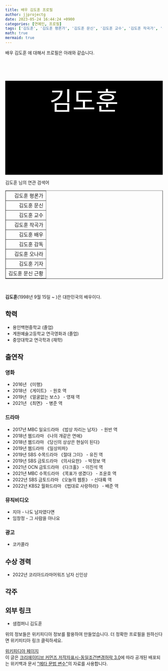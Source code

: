 ```yaml
---
title: 배우 김도훈 프로필
author: jjprojectg
date: 2023-05-24 16:44:24 +0900
categories: [연예인, 프로필]
tags: ['김도훈', '김도훈 평론가', '김도훈 문신', '김도훈 교수', '김도훈 작곡가', '김도훈 배우', '김도훈 감독', '김도훈 오나라', '김도훈 기자', '김도훈 문신 근황']
math: true
mermaid: true
---
```


<p>
배우 김도훈 에 대해서  프로필은 아래와 같습니다. 
</p>
<div class="textimage_container" style="background-color:black ; width:100%; height:300px; ">
  <p style=" color: white; text-align: center;font-size:80">김도훈</p>
</div>
<p>
 김도훈 님의 연관 검색어
</p>
<table  border="1" class="dataframe"> <tr style="text-align: right;"> <td> 김도훈 평론가 </td></tr> <tr style="text-align: right;"> <td> 김도훈 문신 </td></tr> <tr style="text-align: right;"> <td> 김도훈 교수 </td></tr> <tr style="text-align: right;"> <td> 김도훈 작곡가 </td></tr> <tr style="text-align: right;"> <td> 김도훈 배우 </td></tr> <tr style="text-align: right;"> <td> 김도훈 감독 </td></tr> <tr style="text-align: right;"> <td> 김도훈 오나라 </td></tr> <tr style="text-align: right;"> <td> 김도훈 기자 </td></tr> <tr style="text-align: right;"> <td> 김도훈 문신 근황 </td></tr></table>
<br />
<p><span></span>
</p>
<p><b>김도훈</b>(1998년 9월 15일 ~ )은 대한민국의 배우이다.</p>
<meta property="mw:PageProp/toc">

<h2>학력</h2>
<ul><li>용인백현중학교 (졸업)</li>
<li>계원예술고등학교 연극영화과 (졸업)</li>
<li>중앙대학교 연극학과 (재학)</li></ul>

<h2>출연작</h2>
<h3>영화</h3>
<ul><li>2016년 《미행》</li>
<li>2018년 《게이트》 - 원호 역</li>
<li>2019년 《얼굴없는 보스》 - 영재 역</li>
<li>2021년 《최면》 - 병준 역</li></ul>

<h3>드라마</h3>
<ul><li>2017년 MBC 일요드라마 《밥상 차리는 남자》 - 원반 역</li>
<li>2018년 웹드라마 《나의 개같은 연애》</li>
<li>2018년 웹드라마 《당신의 상상은 현실이 된다》</li>
<li>2019년 웹드라마 《일상피파》</li>
<li>2019년 SBS 수목드라마 《절대 그이》 - 유진 역</li>
<li>2019년 SBS 금토드라마 《의사요한》 - 박정보 역</li>
<li>2021년 OCN 금토드라마 《다크홀》 - 이진석 역</li>
<li>2021년 MBC 수목드라마 《목표가 생겼다》 - 조윤호 역</li>
<li>2022년 SBS 금토드라마 《오늘의 웹툰》 - 신대륙 역</li>
<li>2022년 KBS2 월화드라마 《법대로 사랑하라》 - 배준 역</li></ul>

<h3>뮤직비디오</h3>
<ul><li>지아 - 나도 남자였다면</li>
<li>임창정 - 그 사람을 아나요</li></ul>

<h3>광고</h3>
<ul><li>코카콜라</li></ul>

<h2>수상 경력</h2>
<ul><li>2022년 코리아드라마어워즈 남자 신인상</li></ul>

<h2>각주</h2>
<h2>외부 링크</h2>
<ul><li>샘컴퍼니 김도훈</li></ul>
<!-- 
NewPP limit report
Parsed by mw2306
Cached time: 20230524074423
Cache expiry: 58538
Reduced expiry: true
Complications: [show‐toc]
CPU time usage: 0.158 seconds
Real time usage: 0.280 seconds
Preprocessor visited node count: 1085/1000000
Post‐expand include size: 11739/2097152 bytes
Template argument size: 1009/2097152 bytes
Highest expansion depth: 13/100
Expensive parser function count: 4/500
Unstrip recursion depth: 0/20
Unstrip post‐expand size: 2222/5000000 bytes
Lua time usage: 0.039/10.000 seconds
Lua memory usage: 2310532/52428800 bytes
Number of Wikibase entities loaded: 1/400
--><!--
Transclusion expansion time report (%,ms,calls,template)
100.00%  247.660      1 -total
 53.46%  132.390      1 틀:위키데이터_속성_추적
 21.69%   53.719      1 틀:영화인_정보
 19.85%   49.173      1 틀:정보상자
 10.42%   25.799      1 틀:전거_통제
  7.77%   19.250      1 틀:토막글
  5.94%   14.715      1 틀:이름공간_검출
  5.73%   14.182      1 틀:각주
  4.13%   10.232      1 틀:출생일과_나이
  2.68%    6.639      1 틀:출생일
-->
<p>
위의 정보들은 위키피디아 정보를 활용하여 만들었습니다. 
더 정확한 프로필을 원하신다면 위키피티아 링크 클릭하세요. 
</p>
<a href="https://ko.wikipedia.org/wiki/김도훈_(배우)" >위키피디아 페이지 </a>


<footer>
이 글은 <a href="https://creativecommons.org/licenses/by-sa/3.0/">크리에이티브 커먼즈 저작자표시-동일조건변경허락 3.0</a>에 따라 공개된 배포되는 위키백과 문서 <a href="https://ko.wikipedia.org/wiki/메타_문법_변수">"메타 문법 변수"</a>의 자료를 사용합니다.
</footer>
